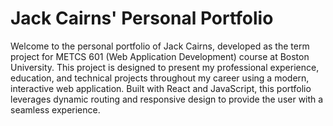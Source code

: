 # Jack Cairns' Personal Portfolio

Welcome to the personal portfolio of Jack Cairns, developed as the term project for METCS 601 (Web Application Development) course at Boston University. This project is designed to present my professional experience, education, and technical projects throughout my career using a modern, interactive web application. Built with React and JavaScript, this portfolio leverages dynamic routing and responsive design to provide the user with a seamless experience.